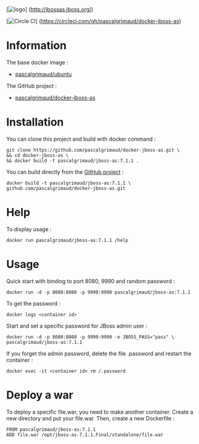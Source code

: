 [![logo](https://raw.githubusercontent.com/pascalgrimaud/docker-jboss-as/master/as7_logo.png)]
(http://jbossas.jboss.org/)

[![Circle CI](https://circleci.com/gh/pascalgrimaud/docker-jboss-as.svg?style=shield)]
(https://circleci.com/gh/pascalgrimaud/docker-jboss-as)


# Information

The base docker image :

  * [pascalgrimaud/ubuntu](https://registry.hub.docker.com/u/pascalgrimaud/ubuntu/)

The GitHub project :

  * [pascalgrimaud/docker-jboss-as](https://github.com/pascalgrimaud/docker-jboss-as/)



# Installation

You can clone this project and build with docker command :

```
git clone https://github.com/pascalgrimaud/docker-jboss-as.git \
&& cd docker-jboss-as \
&& docker build -t pascalgrimaud/jboss-as:7.1.1 .
```

You can build directly from the [GitHub project](https://github.com/pascalgrimaud/docker-jboss-as/) :

```
docker build -t pascalgrimaud/jboss-as:7.1.1 \
github.com/pascalgrimaud/docker-jboss-as.git
```



# Help

To display usage :

```
docker run pascalgrimaud/jboss-as:7.1.1 /help
```



# Usage

Quick start with binding to port 8080, 9990 and random password :

```
docker run -d -p 8080:8080 -p 9990:9990 pascalgrimaud/jboss-as:7.1.1
```

To get the password :

```
docker logs <container id>
```

Start and set a specific password for JBoss admin user :

```
docker run -d -p 8080:8080 -p 9990:9990 -e JBOSS_PASS="pass" \
pascalgrimaud/jboss-as:7.1.1
```

If you forget the admin password, delete the file .password and restart the container :

```
docker exec -it <container id> rm /.password
```


# Deploy a war

To deploy a specific file.war, you need to make another container.
Create a new directory and put your file.war.
Then, create a new Dockerfile :

```
FROM pascalgrimaud/jboss-as:7.1.1
ADD file.war /opt/jboss-as-7.1.1.Final/standalone/file.war
```

